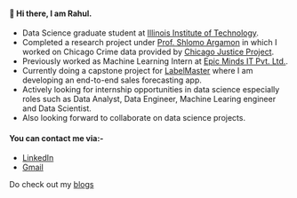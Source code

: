 
#### 👋 Hi there, I am Rahul. 
 - Data Science graduate student at [Illinois Institute of Technology](https://www.iit.edu). 
 - Completed a research project under [Prof. Shlomo Argamon](https://about.me/shlomoargamon) in which I worked on Chicago Crime data provided by [Chicago Justice Project](https://chicagojustice.org).
 - Previously worked as Machine Learning Intern at [Epic Minds IT Pvt. Ltd.](https://epicmindsit.com).
 - Currently doing a capstone project for [LabelMaster](https://www.labelmaster.com/) where I am developing an end-to-end sales forecasting app.
 - Actively looking for internship opportunities in data science especially roles such as Data Analyst, Data Engineer, Machine Learing engineer and Data Scientist.
 - Also looking forward to collaborate on data science projects.
 
#### You can contact me via:-
- [LinkedIn](https://www.linkedin.com/in/rahul-nair-99007a9/)
- [Gmail](mailto:rahulmnair1997@gmail.com)

Do check out my [blogs](https://rahulmnair7.github.io/#blog)

<!--
**rahulmnair1997/rahulmnair1997** is a ✨ _special_ ✨ repository because its `README.md` (this file) appears on your GitHub profile.

Here are some ideas to get you started:

- 🔭 I’m currently working on ...
- 🌱 I’m currently learning ...
- 👯 I’m looking to collaborate on ...
- 🤔 I’m looking for help with ...
- 💬 Ask me about ...
- 📫 How to reach me: ...
- 😄 Pronouns: ...
- ⚡ Fun fact: ...
-->
